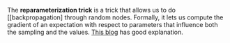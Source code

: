 The **reparameterization trick** is a trick that allows us to do [[backpropagation] through random nodes. Formally, it lets us compute the gradient of an expectation with respect to parameters that influence both the sampling and the values. [This blog](https://gregorygundersen.com/blog/2018/04/29/reparameterization/) has good explanation.